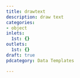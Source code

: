 ```yaml
---
title: drawtext
description: draw text
categories:
- object
inlets:
  1st: {}
outlets:
  1st: {}
draft: true
pdcategory: Data Templates

---
```

